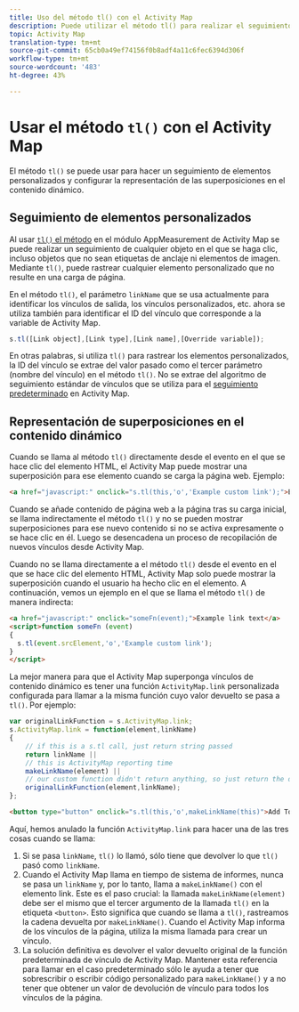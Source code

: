 ```yaml
---
title: Uso del método tl() con el Activity Map
description: Puede utilizar el método tl() para realizar el seguimiento de elementos personalizados y configurar la representación de superposiciones para el contenido dinámico.
topic: Activity Map
translation-type: tm+mt
source-git-commit: 65cb0a49ef74156f0b8adf4a11c6fec6394d306f
workflow-type: tm+mt
source-wordcount: '483'
ht-degree: 43%

---
```



# Usar el método `tl()` con el Activity Map

El método `tl()` se puede usar para hacer un seguimiento de elementos personalizados y configurar la representación de las superposiciones en el contenido dinámico.

## Seguimiento de elementos personalizados

Al usar [`tl()` el método](/help/implement/vars/functions/tl-method.md) en el módulo AppMeasurement de Activity Map se puede realizar un seguimiento de cualquier objeto en el que se haga clic, incluso objetos que no sean etiquetas de anclaje ni elementos de imagen. Mediante `tl()`, puede rastrear cualquier elemento personalizado que no resulte en una carga de página.

En el método `tl()`, el parámetro `linkName` que se usa actualmente para identificar los vínculos de salida, los vínculos personalizados, etc. ahora se utiliza también para identificar el ID del vínculo que corresponde a la variable de Activity Map.

```js
s.tl([Link object],[Link type],[Link name],[Override variable]);
```

En otras palabras, si utiliza `tl()` para rastrear los elementos personalizados, la ID del vínculo se extrae del valor pasado como el tercer parámetro (nombre del vínculo) en el método `tl()`. No se extrae del algoritmo de seguimiento estándar de vínculos que se utiliza para el [seguimiento predeterminado](activitymap-link-tracking-methodology.md) en Activity Map.

## Representación de superposiciones en el contenido dinámico

Cuando se llama al método `tl()` directamente desde el evento en el que se hace clic del elemento HTML, el Activity Map puede mostrar una superposición para ese elemento cuando se carga la página web. Ejemplo:

```html
<a href="javascript:" onclick="s.tl(this,'o','Example custom link');">Example link text</a>
```

Cuando se añade contenido de página web a la página tras su carga inicial, se llama indirectamente el método `tl()` y no se pueden mostrar superposiciones para ese nuevo contenido si no se activa expresamente o se hace clic en él. Luego se desencadena un proceso de recopilación de nuevos vínculos desde Activity Map.

Cuando no se llama directamente a el método `tl()` desde el evento en el que se hace clic del elemento HTML, Activity Map solo puede mostrar la superposición cuando el usuario ha hecho clic en el elemento. A continuación, vemos un ejemplo en el que se llama el método `tl()` de manera indirecta:

```html
<a href="javascript:" onclick="someFn(event);">Example link text</a>
<script>function someFn (event)
{
  s.tl(event.srcElement,'o','Example custom link');
}
</script>
```

La mejor manera para que el Activity Map superponga vínculos de contenido dinámico es tener una función `ActivityMap.link` personalizada configurada para llamar a la misma función cuyo valor devuelto se pasa a `tl()`. Por ejemplo:

```js
var originalLinkFunction = s.ActivityMap.link;
s.ActivityMap.link = function(element,linkName)
{
    // if this is a s.tl call, just return string passed
    return linkName ||      
    // this is ActivityMap reporting time
    makeLinkName(element) ||
    // our custom function didn't return anything, so just return the default ActivityMap Link
    originalLinkFunction(element,linkName);
};
```

```html
<button type="button" onclick="s.tl(this,'o',makeLinkName(this)">Add To Cart</button>
```

Aquí, hemos anulado la función `ActivityMap.link` para hacer una de las tres cosas cuando se llama:

1. Si se pasa `linkName`, `tl()` lo llamó, sólo tiene que devolver lo que `tl()` pasó como `linkName`.
2. Cuando el Activity Map llama en tiempo de sistema de informes, nunca se pasa un `linkName` y, por lo tanto, llama a `makeLinkName()` con el elemento link. Este es el paso crucial: la llamada `makeLinkName(element)` debe ser el mismo que el tercer argumento de la llamada `tl()` en la etiqueta `<button>`. Esto significa que cuando se llama a `tl()`, rastreamos la cadena devuelta por `makeLinkName()`. Cuando el Activity Map informa de los vínculos de la página, utiliza la misma llamada para crear un vínculo.
3. La solución definitiva es devolver el valor devuelto original de la función predeterminada de vínculo de Activity Map. Mantener esta referencia para llamar en el caso predeterminado sólo le ayuda a tener que sobrescribir o escribir código personalizado para `makeLinkName()` y a no tener que obtener un valor de devolución de vínculo para todos los vínculos de la página.
